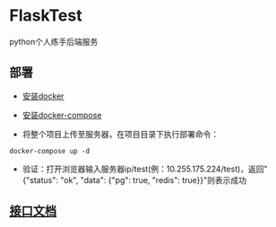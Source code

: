 # FlaskTest

python个人练手后端服务

## 部署

+ [安装docker](https://github.com/shiyangqin/Doc/blob/master/%E5%AD%A6%E4%B9%A0%E6%96%87%E6%A1%A3/Docker/centos7%E5%AE%89%E8%A3%85docker.md)

+ [安装docker-compose](https://github.com/shiyangqin/Doc/blob/master/%E5%AD%A6%E4%B9%A0%E6%96%87%E6%A1%A3/Docker/centos7%E5%AE%89%E8%A3%85docker-compose.md)

+ 将整个项目上传至服务器，在项目目录下执行部署命令：

```shell
docker-compose up -d
```

+ 验证：打开浏览器输入服务器ip/test(例：10.255.175.224/test)，返回"{"status": "ok", "data": {"pg": true, "redis": true}}"则表示成功

## [接口文档](doc/接口文档/home.md)

